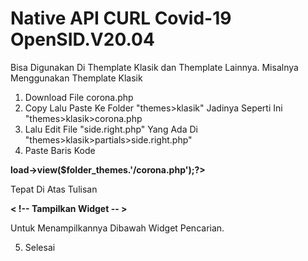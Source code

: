 # Native API CURL Covid-19 OpenSID.V20.04

Bisa Digunakan Di Themplate Klasik dan Themplate Lainnya.
Misalnya Menggunakan Themplate Klasik
1. Download File corona.php
2. Copy Lalu Paste Ke Folder "themes>klasik" Jadinya Seperti Ini "themes>klasik>corona.php
3. Lalu Edit File "side.right.php" Yang Ada Di "themes>klasik>partials>side.right.php"
4. Paste Baris Kode

**<?php $this->load->view($folder_themes.'/corona.php');?>**

Tepat Di Atas Tulisan

**< !-- Tampilkan Widget -- >**

Untuk Menampilkannya Dibawah Widget Pencarian.

5. Selesai
